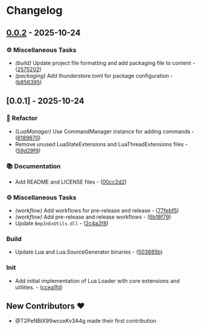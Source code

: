 # Changelog

## [0.0.2](https://github.com/T2PeNBiX99wcoxKv3A4g/BepInEx-Utils.LuaLoader/compare/v0.0.1..v0.0.2) - 2025-10-24

### ⚙️ Miscellaneous Tasks

- *(build)* Update project file formatting and add packaging file to content - ([2575202](https://github.com/T2PeNBiX99wcoxKv3A4g/BepInEx-Utils.LuaLoader/commit/257520221e1545a697133a8a3f7004038ad86861))
- *(packaging)* Add thunderstore.toml for package configuration - ([b856395](https://github.com/T2PeNBiX99wcoxKv3A4g/BepInEx-Utils.LuaLoader/commit/b85639542f1b8af3583f8a9d780c7901243c8cee))


## [0.0.1] - 2025-10-24

### 🚜 Refactor

- *(LuaManager)* Use CommandManager instance for adding commands - ([6189670](https://github.com/T2PeNBiX99wcoxKv3A4g/BepInEx-Utils.LuaLoader/commit/6189670d85c43a80b94aa901650c46653aed9087))
- Remove unused LuaStateExtensions and LuaThreadExtensions files - ([59d29f9](https://github.com/T2PeNBiX99wcoxKv3A4g/BepInEx-Utils.LuaLoader/commit/59d29f9af5a7a091cf32ddb11d8deb7cf2581b74))

### 📚 Documentation

- Add README and LICENSE files - ([00cc2d2](https://github.com/T2PeNBiX99wcoxKv3A4g/BepInEx-Utils.LuaLoader/commit/00cc2d2acb82f285ff51aaa3866e53ccc6d36a9b))

### ⚙️ Miscellaneous Tasks

- *(workflow)* Add workflows for pre-release and release - ([77febf5](https://github.com/T2PeNBiX99wcoxKv3A4g/BepInEx-Utils.LuaLoader/commit/77febf55a4895b4eeabd5760badfca8a46746877))
- *(workflow)* Add pre-release and release workflows - ([6b18f79](https://github.com/T2PeNBiX99wcoxKv3A4g/BepInEx-Utils.LuaLoader/commit/6b18f7944051c38964b8a1c4bc7f20abd5a72201))
- Update `BepInExUtils.dll` - ([2c4a2f8](https://github.com/T2PeNBiX99wcoxKv3A4g/BepInEx-Utils.LuaLoader/commit/2c4a2f8ce36645b875f9d4cfeac087dabc063e46))

### Build

- Update Lua and Lua.SourceGenerator binaries - ([503885b](https://github.com/T2PeNBiX99wcoxKv3A4g/BepInEx-Utils.LuaLoader/commit/503885b1c1f7cd3450c0506aefc650ccbef47a85))

### Init

- Add initial implementation of Lua Loader with core extensions and utilities. - ([ccea1fd](https://github.com/T2PeNBiX99wcoxKv3A4g/BepInEx-Utils.LuaLoader/commit/ccea1fd399e729055f956b9edfd137009a6ee87a))

## New Contributors ❤️

* @T2PeNBiX99wcoxKv3A4g made their first contribution

<!-- generated by git-cliff -->
